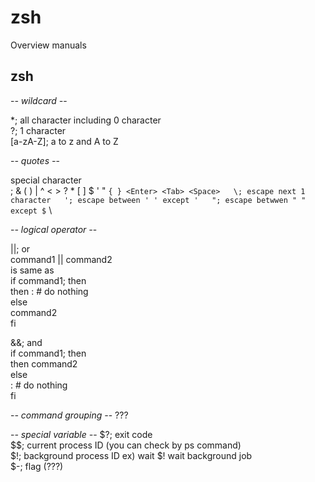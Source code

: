 zsh
===

Overview
manuals  

## zsh
-*- wildcard -*-

*; all character including 0 character  
?; 1 character  
[a-zA-Z]; a to z and A to Z  


-*- quotes -*-

special character  
; & ( ) | ^ < > ? * [ ] $ ' " ` { } <Enter> <Tab> <Space>  
\; escape next 1 character  
'; escape between ' ' except '  
"; escape betwwen " " except $ ` \  


-*- logical operator -*-

||; or  
command1 || command2  
is same as  
if command1; then  
then
  :    # do nothing  
else  
  command2  
fi  

&&; and  
if command1; then  
then
  command2  
else  
  :    # do nothing  
fi  


-*- command grouping -*-
???  


-*- special variable -*-
$?; exit code  
$$; current process ID  (you can check by ps command)  
$!; background process ID  ex) wait $!    wait background job  
$-; flag (???)  
